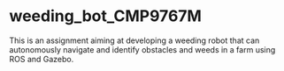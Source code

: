 # weeding_bot_CMP9767M
This is an assignment aiming at developing a weeding robot that can autonomously navigate and identify obstacles and weeds in a farm using ROS and Gazebo.
